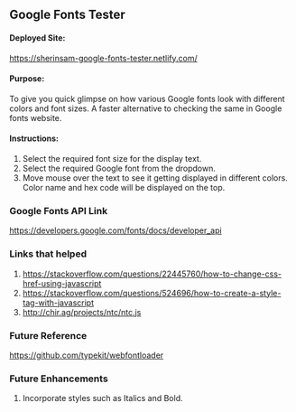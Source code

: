
## Google Fonts Tester

#### Deployed Site:
https://sherinsam-google-fonts-tester.netlify.com/


#### Purpose:
To give you  quick glimpse on how various Google fonts look with different colors and font sizes. A faster alternative to checking the same in Google fonts website.


#### Instructions:
1. Select the required font size for the display text.
2. Select the required Google font from the dropdown.
3. Move mouse over the text to see it getting displayed in different colors. Color name and hex code will be displayed on the top.


### Google Fonts API Link
https://developers.google.com/fonts/docs/developer_api


### Links that helped
1. https://stackoverflow.com/questions/22445760/how-to-change-css-href-using-javascript
2. https://stackoverflow.com/questions/524696/how-to-create-a-style-tag-with-javascript
3. http://chir.ag/projects/ntc/ntc.js


### Future Reference
https://github.com/typekit/webfontloader


### Future Enhancements
1. Incorporate styles such as Italics and Bold.